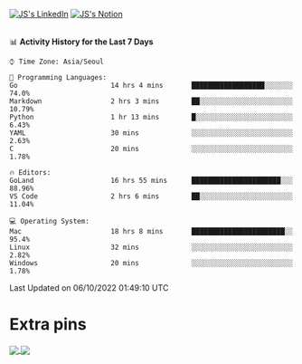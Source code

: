 
[![JS's LinkedIn](https://img.shields.io/badge/LinkedIn-blue?style=for-the-badge&logo=linkedin)](https://www.linkedin.com/in/jaeseung-lee-5a2a32139/) 
[![JS's Notion](https://img.shields.io/badge/Notion-black?style=for-the-badge&logo=notion)](https://bit.ly/ljswiki1) <br><br>
<!-- ![JS's GitHub stats](https://github-readme-stats-lemon-five.vercel.app/api?username=tkxkd0159&hide=contribs,prs,stars,issues&show_icons=true&theme=react&include_all_commits=true)   -->
<!-- ![Top Langs](https://github-readme-stats-lemon-five.vercel.app/api/top-langs/?username=tkxkd0159&layout=compact&hide=jupyter%20notebook,scss,html,css&langs_count=10)  -->


<!--START_SECTION:waka-->
📊 **Activity History for the Last 7 Days** 

```text
⌚︎ Time Zone: Asia/Seoul

💬 Programming Languages: 
Go                       14 hrs 4 mins       ██████████████████░░░░░░░   74.0% 
Markdown                 2 hrs 3 mins        ██░░░░░░░░░░░░░░░░░░░░░░░   10.79% 
Python                   1 hr 13 mins        █░░░░░░░░░░░░░░░░░░░░░░░░   6.43% 
YAML                     30 mins             ░░░░░░░░░░░░░░░░░░░░░░░░░   2.63% 
C                        20 mins             ░░░░░░░░░░░░░░░░░░░░░░░░░   1.78%

🔥 Editors: 
GoLand                   16 hrs 55 mins      ██████████████████████░░░   88.96% 
VS Code                  2 hrs 6 mins        ██░░░░░░░░░░░░░░░░░░░░░░░   11.04%

💻 Operating System: 
Mac                      18 hrs 8 mins       ███████████████████████░░   95.4% 
Linux                    32 mins             ░░░░░░░░░░░░░░░░░░░░░░░░░   2.82% 
Windows                  20 mins             ░░░░░░░░░░░░░░░░░░░░░░░░░   1.78%

```


 Last Updated on 06/10/2022 01:49:10 UTC
<!--END_SECTION:waka-->

# Extra pins
<a href="https://github.com/tkxkd0159/tkxkd0159.github.io">
  <img align="center" src="https://github-readme-stats-lemon-five.vercel.app/api/pin/?username=tkxkd0159&repo=nft-card-game&theme=react" />
</a>
<a href="https://github.com/tkxkd0159/dsalgo">
  <img align="center" src="https://github-readme-stats-lemon-five.vercel.app/api/pin/?username=tkxkd0159&repo=dsalgo&theme=react" />
</a>

<!---
- 🔭 I’m currently working on ...
- 🌱 I’m currently learning blockchain and distributed network
- 👯 I’m looking to collaborate on ...
- 🤔 I’m looking for help with ...
- 💬 Ask me about ...
- 📫 How to reach me: ...
- 😄 Pronouns: ...
- ⚡ Fun fact: ...
-->
